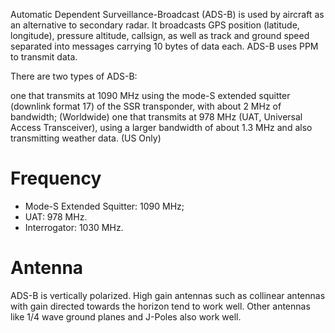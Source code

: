 Automatic Dependent Surveillance-Broadcast (ADS-B) is used by aircraft as an alternative to secondary radar. It broadcasts GPS position (latitude, longitude), pressure altitude, callsign, as well as track and ground speed separated into messages carrying 10 bytes of data each. ADS-B uses PPM to transmit data.

There are two types of ADS-B:

one that transmits at 1090 MHz using the mode-S extended squitter (downlink format 17) of the SSR transponder, with about 2 MHz of bandwidth; (Worldwide)
one that transmits at 978 MHz (UAT, Universal Access Transceiver), using a larger bandwidth of about 1.3 MHz and also transmitting weather data. (US Only)

# Frequency

- Mode-S Extended Squitter: 1090 MHz;
- UAT: 978 MHz.
- Interrogator: 1030 MHz.

# Antenna

ADS-B is vertically polarized. High gain antennas such as collinear antennas with gain directed towards the horizon tend to work well. Other antennas like 1/4 wave ground planes and J-Poles also work well.

